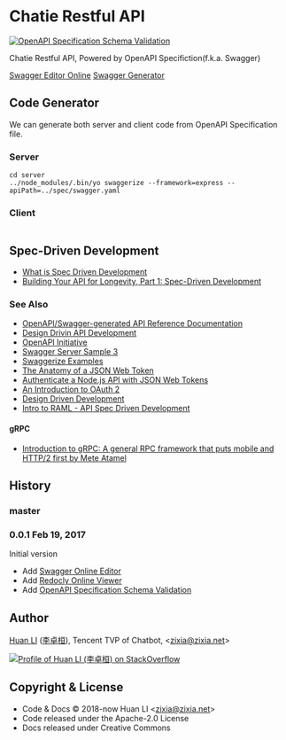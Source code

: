 # Chatie Restful API

[![OpenAPI Specification Schema Validation](https://online.swagger.io/validator?url=https://raw.githubusercontent.com/Chatie/api/master/spec/swagger.yaml)](https://redocly.github.io/redoc/?url=https://raw.githubusercontent.com/Chatie/api/master/spec/swagger.yaml)

Chatie Restful API, Powered by OpenAPI Specifiction(f.k.a. Swagger)

[Swagger Editor Online](http://editor.swagger.io/#/?import=https://raw.githubusercontent.com/Chatie/api/master/spec/swagger.yaml)
[Swagger Generator](https://generator.swagger.io/?url=https://raw.githubusercontent.com/Chatie/api/master/spec/swagger.yaml)

## Code Generator

We can generate both server and client code from OpenAPI Specification file.

### Server

```shell
cd server
../node_modules/.bin/yo swaggerize --framework=express --apiPath=../spec/swagger.yaml
```

### Client

```shell
```

## Spec-Driven Development

- [What is Spec Driven Development](https://www.mikestowe.com/blog/2014/11/what-is-spec-driven-development.php)
- [Building Your API for Longevity, Part 1: Spec-Driven Development](https://www.nginx.com/blog/building-api-for-longevity-spec-driven-development/)

### See Also

- [OpenAPI/Swagger-generated API Reference Documentation](https://redocly.github.io/redoc/)
- [Design Drivin API Development](http://www.slideshare.net/sofj/design-driven-api-development)
- [OpenAPI Initiative](https://www.openapis.org/)
- [Swagger Server Sample 3](https://github.com/BigstickCarpet/swagger-server/tree/master/samples/sample3)
- [Swaggerize Examples](https://github.com/subeeshcbabu/swaggerize-examples)
- [The Anatomy of a JSON Web Token](https://scotch.io/tutorials/the-anatomy-of-a-json-web-token)
- [Authenticate a Node.js API with JSON Web Tokens](https://scotch.io/tutorials/authenticate-a-node-js-api-with-json-web-tokens)
- [An Introduction to OAuth 2](https://www.digitalocean.com/community/tutorials/an-introduction-to-oauth-2)
- [Design Driven Development](http://www.slideshare.net/henrydjacob/design-driven-development)
- [Intro to RAML - API Spec Driven Development](http://www.hksilicon.com/articles/1082744)

#### gRPC

- [Introduction to gRPC: A general RPC framework that puts mobile and HTTP/2 first by Mete Atamel](https://www.youtube.com/watch?v=kUz2zjkKxFg)

## History

### master

### 0.0.1 Feb 19, 2017

Initial version

- Add [Swagger Online Editor](http://editor.swagger.io/#/?import=https://raw.githubusercontent.com/Chatie/api/master/spec/swagger.yaml)
- Add [Redocly Online Viewer](https://redocly.github.io/redoc/?url=https://raw.githubusercontent.com/Chatie/api/master/spec/swagger.yaml)
- Add [OpenAPI Specification Schema Validation](https://online.swagger.io/validator?url=https://raw.githubusercontent.com/Chatie/api/master/spec/swagger.yaml)

## Author

[Huan LI](https://github.com/huan) ([李卓桓](http://linkedin.com/in/zixia)),
Tencent TVP of Chatbot, \<zixia@zixia.net\>

[![Profile of Huan LI (李卓桓) on StackOverflow](https://stackexchange.com/users/flair/265499.png)](https://stackexchange.com/users/265499)

## Copyright & License

- Code & Docs © 2018-now Huan LI \<zixia@zixia.net\>
- Code released under the Apache-2.0 License
- Docs released under Creative Commons
